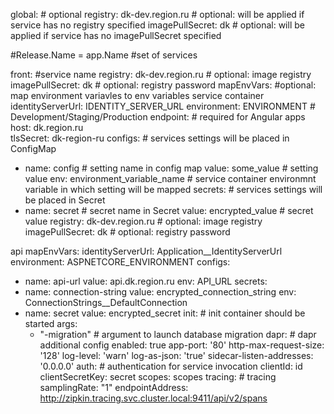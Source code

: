 global: # optional
  registry: dk-dev.region.ru # optional: will be applied if service has no registry specified
  imagePullSecret: dk # optional: will be applied if service has no imagePullSecret specified

#Release.Name = app.Name
#set of services

front: #service name
  registry: dk-dev.region.ru # optional: image registry
  imagePullSecret: dk # optional: registry password
  mapEnvVars: #optional: map environment variavles to env variables service container
    identityServerUrl: IDENTITY_SERVER_URL 
    environment: ENVIRONMENT # Development/Staging/Production
  endpoint: # required for Angular apps
    host: dk.region.ru  
    tlsSecret: dk-region-ru 
  configs: # services settings will be placed in ConfigMap
  - name: config # setting name in config map
    value: some_value # setting value
    env: environment_variable_name # service container environmnt variable in which setting will be mapped
  secrets: # services settings will be placed in Secret
  - name: secret # secret name in Secret
    value: encrypted_value # secret value
  registry: dk-dev.region.ru # optional: image registry
  imagePullSecret: dk # optional: registry password

api
  mapEnvVars:
    identityServerUrl: Application__IdentityServerUrl
    environment: ASPNETCORE_ENVIRONMENT
  configs:
  - name: api-url
    value: api.dk.region.ru
    env: API_URL
  secrets:
  - name: connection-string
    value: encrypted_connection_string
    env: ConnectionStrings__DefaultConnection
  - name: secret
    value: encrypted_secret
  init: # init container should be started
    args: 
    - "-migration" # argument to launch database migration
  dapr: # dapr additional config
    enabled: true
    app-port: '80'
    http-max-request-size: '128'
    log-level: 'warn'
    log-as-json: 'true'
    sidecar-listen-addresses: '0.0.0.0'
    auth: # authentication for service invocation
      clientId: id
      clientSecretKey: secret
      scopes: scopes
    tracing: # tracing
      samplingRate: "1"
      endpointAddress: http://zipkin.tracing.svc.cluster.local:9411/api/v2/spans

  